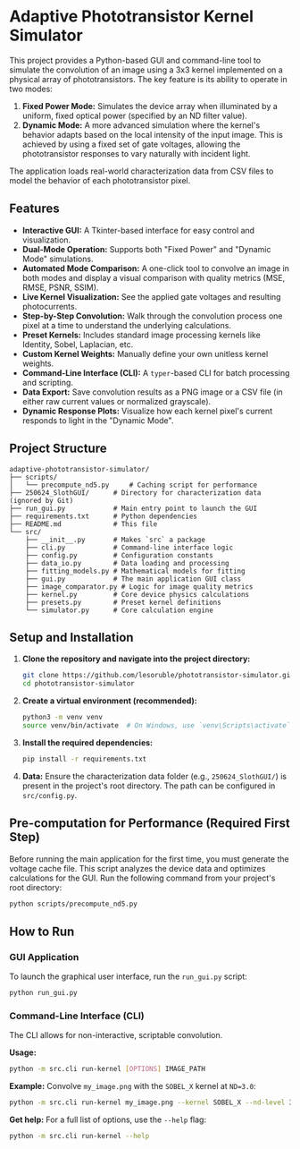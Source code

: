 # Adaptive Phototransistor Kernel Simulator

This project provides a Python-based GUI and command-line tool to simulate the convolution of an image using a 3x3 kernel implemented on a physical array of phototransistors. The key feature is its ability to operate in two modes:

1.  **Fixed Power Mode:** Simulates the device array when illuminated by a uniform, fixed optical power (specified by an ND filter value).
2.  **Dynamic Mode:** A more advanced simulation where the kernel's behavior adapts based on the local intensity of the input image. This is achieved by using a fixed set of gate voltages, allowing the phototransistor responses to vary naturally with incident light.

The application loads real-world characterization data from CSV files to model the behavior of each phototransistor pixel.

## Features

-   **Interactive GUI:** A Tkinter-based interface for easy control and visualization.
-   **Dual-Mode Operation:** Supports both "Fixed Power" and "Dynamic Mode" simulations.
-   **Automated Mode Comparison:** A one-click tool to convolve an image in both modes and display a visual comparison with quality metrics (MSE, RMSE, PSNR, SSIM).
-   **Live Kernel Visualization:** See the applied gate voltages and resulting photocurrents.
-   **Step-by-Step Convolution:** Walk through the convolution process one pixel at a time to understand the underlying calculations.
-   **Preset Kernels:** Includes standard image processing kernels like Identity, Sobel, Laplacian, etc.
-   **Custom Kernel Weights:** Manually define your own unitless kernel weights.
-   **Command-Line Interface (CLI):** A `typer`-based CLI for batch processing and scripting.
-   **Data Export:** Save convolution results as a PNG image or a CSV file (in either raw current values or normalized grayscale).
-   **Dynamic Response Plots:** Visualize how each kernel pixel's current responds to light in the "Dynamic Mode".

## Project Structure

```
adaptive-phototransistor-simulator/
├── scripts/
│   └── precompute_nd5.py     # Caching script for performance
├── 250624_SlothGUI/      # Directory for characterization data (ignored by Git)
├── run_gui.py            # Main entry point to launch the GUI
├── requirements.txt      # Python dependencies
├── README.md             # This file
└── src/
    ├── __init__.py       # Makes `src` a package
    ├── cli.py            # Command-line interface logic
    ├── config.py         # Configuration constants
    ├── data_io.py        # Data loading and processing
    ├── fitting_models.py # Mathematical models for fitting
    ├── gui.py            # The main application GUI class
    ├── image_comparator.py # Logic for image quality metrics
    ├── kernel.py         # Core device physics calculations
    ├── presets.py        # Preset kernel definitions
    └── simulator.py      # Core calculation engine
```

## Setup and Installation

1.  **Clone the repository and navigate into the project directory:**
    ```bash
    git clone https://github.com/lesoruble/phototransistor-simulator.git
    cd phototransistor-simulator
    ```

2.  **Create a virtual environment (recommended):**
    ```bash
    python3 -m venv venv
    source venv/bin/activate  # On Windows, use `venv\Scripts\activate`
    ```

3.  **Install the required dependencies:**
    ```bash
    pip install -r requirements.txt
    ```

4.  **Data:**
    Ensure the characterization data folder (e.g., `250624_SlothGUI/`) is present in the project's root directory. The path can be configured in `src/config.py`.

## Pre-computation for Performance (Required First Step)

Before running the main application for the first time, you must generate the voltage cache file. This script analyzes the device data and optimizes calculations for the GUI. Run the following command from your project's root directory:
```bash
python scripts/precompute_nd5.py
```

## How to Run

### GUI Application

To launch the graphical user interface, run the `run_gui.py` script:
```bash
python run_gui.py
```

### Command-Line Interface (CLI)

The CLI allows for non-interactive, scriptable convolution.

**Usage:**
```bash
python -m src.cli run-kernel [OPTIONS] IMAGE_PATH
```

**Example:**
Convolve `my_image.png` with the `SOBEL_X` kernel at `ND=3.0`:
```bash
python -m src.cli run-kernel my_image.png --kernel SOBEL_X --nd-level 3.0
```

**Get help:**
For a full list of options, use the `--help` flag:
```bash
python -m src.cli run-kernel --help
```